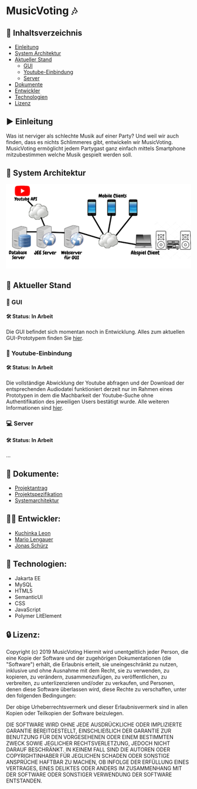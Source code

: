 # MusicVoting :notes:

## :bookmark_tabs: Inhaltsverzeichnis
- [Einleitung](#arrow_forward-einleitung)
- [System Architektur](#ferris_wheel-system-architektur)
- [Aktueller Stand](#hammer-aktueller-stand)
  - [GUI](#iphone-gui)
  - [Youtube-Einbindung](#musical_note-youtube-einbindung)
  - [Server](#computer-server)
- [Dokumente](#closed_book-dokumente)
- [Entwickler](#guardsman-entwickler)
- [Technologien](#wrench-technologien)
- [Lizenz](#lock-lizenz)

## :arrow_forward: Einleitung
Was ist nerviger als schlechte Musik auf einer Party? Und weil wir auch finden, dass es nichts Schlimmeres gibt, entwickeln wir MusicVoting. MusicVoting ermöglicht jedem Partygast ganz einfach mittels Smartphone mitzubestimmen welche Musik gespielt werden soll.


## :ferris_wheel: System Architektur
![sysarch](/img/systemarchitektur.png)

## :hammer: Aktueller Stand

### :iphone: GUI
#### 🛠 Status: In Arbeit
Die GUI befindet sich momentan noch in Entwicklung. Alles zum aktuellen GUI-Prototypem finden Sie [hier](/GUI_Prototype/my-app).

### :musical_note: Youtube-Einbindung
#### 🛠 Status: In Arbeit
Die vollständige Abwicklung der Youtube abfragen und der Download der entsprechenden Audiodatei funktioniert derzeit nur im Rahmen eines Prototypen in dem die Machbarkeit der Youtube-Suche ohne Authentifikation des jeweiligen Users bestätigt wurde. Alle weiteren Informationen sind [hier](/Youtube-Server-Prototyp).

### :computer: Server
#### 🛠 Status: In Arbeit
...

##  :closed_book: Dokumente:

- [Projektantrag](docs/Projektantrag.pdf)
- [Projektspezifikation](docs/projektspezifikation.md)
- [Systemarchitektur](/img/systemarchitektur.png)


## :guardsman: Entwickler:
- [Kuchinka Leon](https://github.com/leonkuchinka)
- [Mario Lengauer](https://github.com/lengauermario)
- [Jonas Schürz](https://github.com/jonasschuerz)

## :wrench: Technologien:

- Jakarta EE
- MySQL
- HTML5
- SemanticUI
- CSS
- JavaScript
- Polymer LitElement


## :lock: Lizenz:

Copyright (c) 2019 MusicVoting
Hiermit wird unentgeltlich jeder Person, die eine Kopie der Software und der zugehörigen Dokumentationen (die "Software") erhält, die Erlaubnis erteilt, sie uneingeschränkt zu nutzen, inklusive und ohne Ausnahme mit dem Recht, sie zu verwenden, zu kopieren, zu verändern, zusammenzufügen, zu veröffentlichen, zu verbreiten, zu unterlizenzieren und/oder zu verkaufen, und Personen, denen diese Software überlassen wird, diese Rechte zu verschaffen, unter den folgenden Bedingungen:

Der obige Urheberrechtsvermerk und dieser Erlaubnisvermerk sind in allen Kopien oder Teilkopien der Software beizulegen.

DIE SOFTWARE WIRD OHNE JEDE AUSDRÜCKLICHE ODER IMPLIZIERTE GARANTIE BEREITGESTELLT, EINSCHLIEẞLICH DER GARANTIE ZUR BENUTZUNG FÜR DEN VORGESEHENEN ODER EINEM BESTIMMTEN ZWECK SOWIE JEGLICHER RECHTSVERLETZUNG, JEDOCH NICHT DARAUF BESCHRÄNKT. IN KEINEM FALL SIND DIE AUTOREN ODER COPYRIGHTINHABER FÜR JEGLICHEN SCHADEN ODER SONSTIGE ANSPRÜCHE HAFTBAR ZU MACHEN, OB INFOLGE DER ERFÜLLUNG EINES VERTRAGES, EINES DELIKTES ODER ANDERS IM ZUSAMMENHANG MIT DER SOFTWARE ODER SONSTIGER VERWENDUNG DER SOFTWARE ENTSTANDEN.

